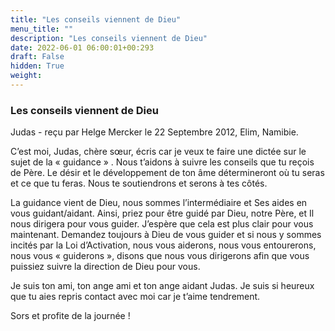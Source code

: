 ```yaml
---
title: "Les conseils viennent de Dieu"
menu_title: ""
description: "Les conseils viennent de Dieu"
date: 2022-06-01 06:00:01+00:293
draft: False
hidden: True
weight:
---
```

### Les conseils viennent de Dieu

Judas - reçu par Helge Mercker le 22 Septembre 2012, Elim, Namibie.

C’est moi, Judas, chère sœur, écris car je veux te faire une dictée sur le sujet de la  « guidance » . Nous t’aidons à suivre les conseils que tu reçois de Père. Le désir et le développement de ton âme détermineront où tu seras et ce que tu feras. Nous te soutiendrons et serons à tes côtés.

La guidance vient de Dieu, nous sommes l’intermédiaire et Ses aides en vous guidant/aidant. Ainsi, priez pour être guidé par Dieu, notre Père, et Il nous dirigera pour vous guider. J’espère que cela est plus clair pour vous maintenant. Demandez toujours à Dieu de vous guider et si nous y sommes incités par la Loi d’Activation, nous vous aiderons, nous vous entourerons, nous vous « guiderons », disons que nous vous dirigerons afin que vous puissiez suivre la direction de Dieu pour vous.

Je suis ton ami, ton ange ami et ton ange aidant Judas. Je suis si heureux que tu aies repris contact avec moi car je t’aime tendrement.

Sors et profite de la journée !
